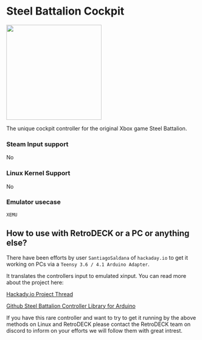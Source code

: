 # Steel Battalion Cockpit

<img src="../../../wiki_images/controllers/steel-battalion.png" width="250">

The unique cockpit controller for the original Xbox game Steel Battalion.

### Steam Input support
No

### Linux Kernel Support
No

### Emulator usecase
`XEMU`

## How to use with RetroDECK or a PC or anything else?

There have been efforts by user `SantiagoSaldana` of `hackaday.io` to get it working on PCs via a `Teensy 3.6 / 4.1 Arduino Adapter`.

It translates the controllers input to emulated xinput. You can read more about the project here:

[Hackady.io Project Thread](https://hackaday.io/project/182810-steel-battalion-controller-teensy-adapter)

[Github Steel Battalion Controller Library for Arduino](https://github.com/SantiagoSaldana/SBC)

If you have this rare controller and want to try to get it running by the above methods on Linux and RetroDECK please contact the RetroDECK team on discord to inform on your efforts we will follow them with great intrest.
